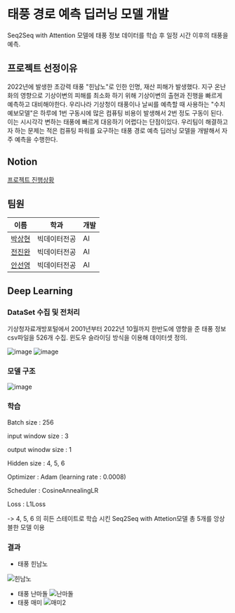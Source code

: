 # 태풍 경로 예측 딥러닝 모델 개발 
Seq2Seq with Attention 모델에 태풍 정보 데이터를 학습 후 일정 시간 이후의 태풍을 예측.

## 프로젝트 선정이유 
2022년에 발생한 초강력 태풍 "힌남노"로 인한 인명, 재산 피해가 발생했다. 지구 온난화의 영향으로 기상이변의 피해를 최소화 하기 위해
기상이변의 출현과 진행을 빠르게 예측하고 대비해야한다. 우리나라 기상청이 태풍이나 날씨를 예측할 때 사용하는 "수치예보모델"은 하루에 
1번 구동시에 많은 컴퓨팅 비용이 발생해서 2번 정도 구동이 된다. 이는 시시각각 변하는 태풍에 빠르게 대응하기 어렵다는 단점이있다.
우리팀이 해결하고자 하는 문제는 적은 컴퓨팅 파워를 요구하는 태풍 경로 예측 딥러닝 모델을 개발해서 자주 예측을 수행한다. 


## Notion
[프로젝트 진행상황](https://atom-swordtail-48b.notion.site/AAMMCC-edf4dd5d83cf416d9ff3a9bcac2f0589)

## 팀원 

|이름|학과|개발|
|---|------|---|
|[박상현](https://github.com/CAKE31115)|빅데이터전공|AI|
|[전진완](https://github.com/JeonJinw)|빅데이터전공|AI|
|[안선영](https://github.com/sunyeongan)|빅데이터전공|AI|

## Deep Learning
### DataSet 수집 및 전처리
기상청자료개방포털에서 2001년부터 2022년 10월까지 한반도에 영향을 준 태풍 정보 csv파일을 526개 수집. 
윈도우 슬라이딩 방식을 이용해 데이터셋 정의.

![image](https://user-images.githubusercontent.com/44018024/203675869-df7a5ac6-5409-4e4a-942b-b521b61bc5a1.png)
![image](https://user-images.githubusercontent.com/44018024/203675916-a6fd912f-fe4b-4fb1-99ea-2c92e36197aa.png)

### 모델 구조 
![image](https://user-images.githubusercontent.com/44018024/203678209-188949ed-37ce-468d-a7d0-05d714a715d3.png)

### 학습
Batch size : 256

input window size : 3

output winodw size : 1

Hidden size : 4, 5, 6

Optimizer : Adam (learning rate : 0.0008)

Scheduler : CosineAnnealingLR

Loss : L1Loss

-> 4, 5, 6 의 히든 스테이트로 학습 시킨 Seq2Seq with Attetion모델 총 5개를 앙상블한 모델 이용 

### 결과
- 태풍 힌남노 

![힌남노](https://user-images.githubusercontent.com/44018024/203676148-9ffd3238-150e-4269-9c8a-e1b2793b92b1.gif)

- 태풍 난마돌
![난마돌](https://user-images.githubusercontent.com/44018024/203676425-0bb61b6b-cd18-4d31-9842-c61b47b2c758.gif)
- 태풍 매미
![매미2](https://user-images.githubusercontent.com/44018024/203676403-208b88d3-f622-4cea-ac58-20d950a998fc.gif)

